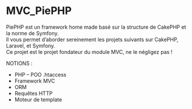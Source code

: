 # MVC_PiePHP

PiePHP est un framework home made basé sur la structure de CakePHP et la norme de Symfony. \
Il vous permet d’aborder sereinement les projets suivants sur CakePHP, Laravel, et Symfony. \
Ce projet est le projet fondateur du module MVC, ne le négligez pas !

NOTIONS :
* PHP – POO .htaccess
* Framework MVC
* ORM
* Requêtes HTTP
* Moteur de template
